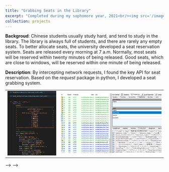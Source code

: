 ```yaml
---
title: "Grabbing Seats in the Library"
excerpt: "Completed during my sophomore year, 2021<br/><img src='/images/heat1.jpg' width='600'>"
collection: projects
---
```


**Backgroud**: Chinese students usually study hard, and tend to study in the library. The library is always full of students, and there are rarely any empty seats. To better allocate seats, the university developed a seat reservation system. Seats are released every morning at 7 a.m. Normally, most seats will be reserved within twenty minutes of being released. Good seats, which are close to windows, will be reserved within one minute of being released.

**Description**:
By intercepting network requests, I found the key API for seat reservation. Based on the *request* package in python, I developed a seat grabbing system.

<div align=center>
<table><tr>
<td><img src="/images/r11.png"></td>
<td><img src="/images/r12.png" ></td>
</tr></table>
</div> -->
<!-- <div align=center>
<table><tr>
<td><img src="/images/heat2.jpg"></td>
<td><img src="/images/heat3.jpg" ></td>
</tr></table>
</div> --> -->





